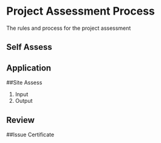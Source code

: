 # Project Assessment Process
The rules and process for the project assessment 

## Self Assess



## Application



##Site Assess

1. Input
2. Output

## Review



##Issue Certificate

